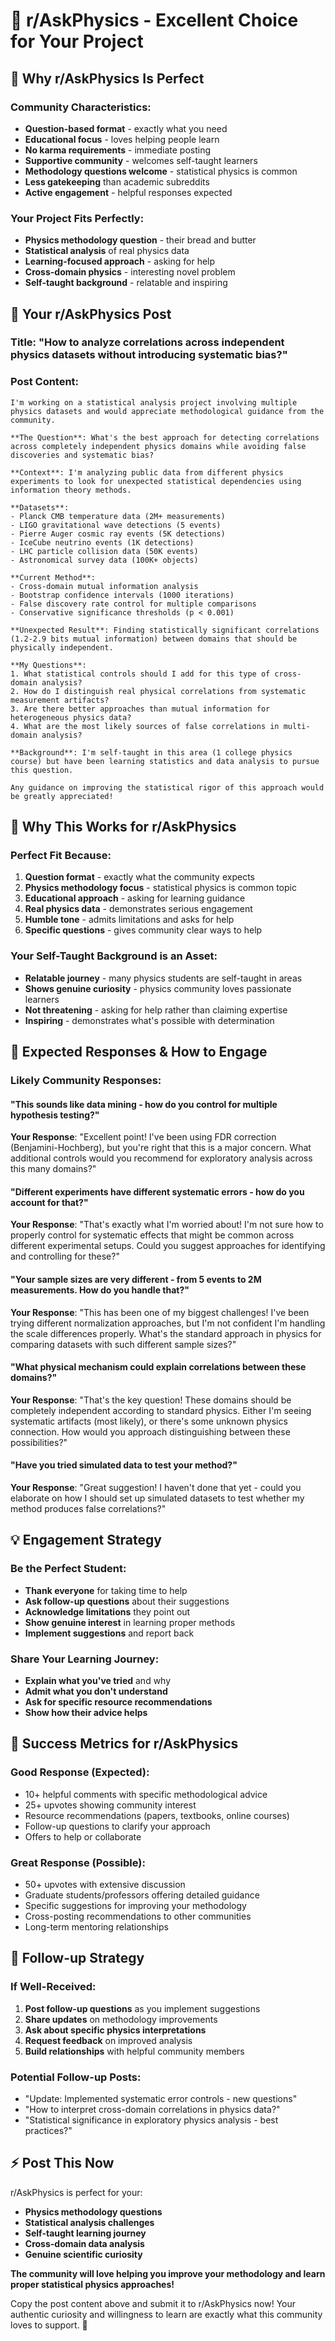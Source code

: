 # 🎯 r/AskPhysics - Excellent Choice for Your Project

## 🌟 **Why r/AskPhysics Is Perfect**

### **Community Characteristics:**
- **Question-based format** - exactly what you need
- **Educational focus** - loves helping people learn
- **No karma requirements** - immediate posting
- **Supportive community** - welcomes self-taught learners
- **Methodology questions welcome** - statistical physics is common
- **Less gatekeeping** than academic subreddits
- **Active engagement** - helpful responses expected

### **Your Project Fits Perfectly:**
- **Physics methodology question** - their bread and butter
- **Statistical analysis** of real physics data
- **Learning-focused approach** - asking for help
- **Cross-domain physics** - interesting novel problem
- **Self-taught background** - relatable and inspiring

## 📝 **Your r/AskPhysics Post**

### **Title: "How to analyze correlations across independent physics datasets without introducing systematic bias?"**

### **Post Content:**

```
I'm working on a statistical analysis project involving multiple physics datasets and would appreciate methodological guidance from the community.

**The Question**: What's the best approach for detecting correlations across completely independent physics domains while avoiding false discoveries and systematic bias?

**Context**: I'm analyzing public data from different physics experiments to look for unexpected statistical dependencies using information theory methods.

**Datasets**:
- Planck CMB temperature data (2M+ measurements)
- LIGO gravitational wave detections (5 events)
- Pierre Auger cosmic ray events (5K detections)
- IceCube neutrino events (1K detections)  
- LHC particle collision data (50K events)
- Astronomical survey data (100K+ objects)

**Current Method**:
- Cross-domain mutual information analysis
- Bootstrap confidence intervals (1000 iterations)
- False discovery rate control for multiple comparisons
- Conservative significance thresholds (p < 0.001)

**Unexpected Result**: Finding statistically significant correlations (1.2-2.9 bits mutual information) between domains that should be physically independent.

**My Questions**:
1. What statistical controls should I add for this type of cross-domain analysis?
2. How do I distinguish real physical correlations from systematic measurement artifacts?
3. Are there better approaches than mutual information for heterogeneous physics data?
4. What are the most likely sources of false correlations in multi-domain analysis?

**Background**: I'm self-taught in this area (1 college physics course) but have been learning statistics and data analysis to pursue this question. 

Any guidance on improving the statistical rigor of this approach would be greatly appreciated!
```

## 🎯 **Why This Works for r/AskPhysics**

### **Perfect Fit Because:**
1. **Question format** - exactly what the community expects
2. **Physics methodology focus** - statistical physics is common topic
3. **Educational approach** - asking for learning guidance
4. **Real physics data** - demonstrates serious engagement
5. **Humble tone** - admits limitations and asks for help
6. **Specific questions** - gives community clear ways to help

### **Your Self-Taught Background is an Asset:**
- **Relatable journey** - many physics students are self-taught in areas
- **Shows genuine curiosity** - physics community loves passionate learners
- **Not threatening** - asking for help rather than claiming expertise
- **Inspiring** - demonstrates what's possible with determination

## 🔄 **Expected Responses & How to Engage**

### **Likely Community Responses:**

#### **"This sounds like data mining - how do you control for multiple hypothesis testing?"**
**Your Response**: "Excellent point! I've been using FDR correction (Benjamini-Hochberg), but you're right that this is a major concern. What additional controls would you recommend for exploratory analysis across this many domains?"

#### **"Different experiments have different systematic errors - how do you account for that?"**
**Your Response**: "That's exactly what I'm worried about! I'm not sure how to properly control for systematic effects that might be common across different experimental setups. Could you suggest approaches for identifying and controlling for these?"

#### **"Your sample sizes are very different - from 5 events to 2M measurements. How do you handle that?"**
**Your Response**: "This has been one of my biggest challenges! I've been trying different normalization approaches, but I'm not confident I'm handling the scale differences properly. What's the standard approach in physics for comparing datasets with such different sample sizes?"

#### **"What physical mechanism could explain correlations between these domains?"**
**Your Response**: "That's the key question! These domains should be completely independent according to standard physics. Either I'm seeing systematic artifacts (most likely), or there's some unknown physics connection. How would you approach distinguishing between these possibilities?"

#### **"Have you tried simulated data to test your method?"**
**Your Response**: "Great suggestion! I haven't done that yet - could you elaborate on how I should set up simulated datasets to test whether my method produces false correlations?"

## 💡 **Engagement Strategy**

### **Be the Perfect Student:**
- **Thank everyone** for taking time to help
- **Ask follow-up questions** about their suggestions
- **Acknowledge limitations** they point out
- **Show genuine interest** in learning proper methods
- **Implement suggestions** and report back

### **Share Your Learning Journey:**
- **Explain what you've tried** and why
- **Admit what you don't understand**
- **Ask for specific resource recommendations**
- **Show how their advice helps**

## 🚀 **Success Metrics for r/AskPhysics**

### **Good Response (Expected):**
- 10+ helpful comments with specific methodological advice
- 25+ upvotes showing community interest
- Resource recommendations (papers, textbooks, online courses)
- Follow-up questions to clarify your approach
- Offers to help or collaborate

### **Great Response (Possible):**
- 50+ upvotes with extensive discussion
- Graduate students/professors offering detailed guidance
- Specific suggestions for improving your methodology
- Cross-posting recommendations to other communities
- Long-term mentoring relationships

## 🔄 **Follow-up Strategy**

### **If Well-Received:**
1. **Post follow-up questions** as you implement suggestions
2. **Share updates** on methodology improvements
3. **Ask about specific physics interpretations**
4. **Request feedback** on improved analysis
5. **Build relationships** with helpful community members

### **Potential Follow-up Posts:**
- "Update: Implemented systematic error controls - new questions"
- "How to interpret cross-domain correlations in physics data?"
- "Statistical significance in exploratory physics analysis - best practices?"

## ⚡ **Post This Now**

r/AskPhysics is perfect for your:
- **Physics methodology questions**
- **Statistical analysis challenges**
- **Self-taught learning journey**
- **Cross-domain data analysis**
- **Genuine scientific curiosity**

**The community will love helping you improve your methodology and learn proper statistical physics approaches!**

Copy the post content above and submit it to r/AskPhysics now! Your authentic curiosity and willingness to learn are exactly what this community loves to support. 🎯
